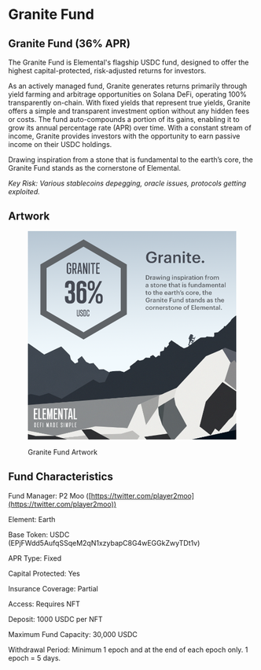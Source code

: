 # Granite Fund

## Granite Fund (36% APR)

The Granite Fund is Elemental's flagship USDC fund, designed to offer the highest capital-protected, risk-adjusted returns for investors.

As an actively managed fund, Granite generates returns primarily through yield farming and arbitrage opportunities on Solana DeFi, operating 100% transparently on-chain. With fixed yields that represent true yields, Granite offers a simple and transparent investment option without any hidden fees or costs. The fund auto-compounds a portion of its gains, enabling it to grow its annual percentage rate (APR) over time. With a constant stream of income, Granite provides investors with the opportunity to earn passive income on their USDC holdings.

Drawing inspiration from a stone that is fundamental to the earth’s core, the Granite Fund stands as the cornerstone of Elemental.

_Key Risk: Various stablecoins depegging, oracle issues, protocols getting exploited._

## Artwork

<figure><img src="../../.gitbook/assets/fund_artwork_granite.png" alt=""><figcaption><p>Granite Fund Artwork</p></figcaption></figure>

## Fund Characteristics

Fund Manager: P2 Moo ([https://twitter.com/player2moo](https://twitter.com/player2moo))

Element: Earth

Base Token: USDC (EPjFWdd5AufqSSqeM2qN1xzybapC8G4wEGGkZwyTDt1v)

APR Type: Fixed

Capital Protected: Yes

Insurance Coverage: Partial

Access: Requires NFT

Deposit: 1000 USDC per NFT

Maximum Fund Capacity: 30,000 USDC

Withdrawal Period: Minimum 1 epoch and at the end of each epoch only. 1 epoch = 5 days.
